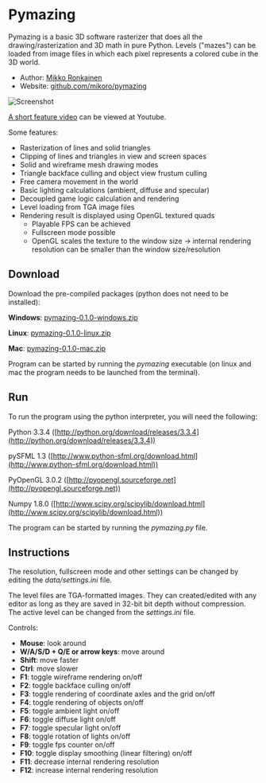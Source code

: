 # Pymazing

Pymazing is a basic 3D software rasterizer that does all the drawing/rasterization and 3D math in pure Python. Levels ("mazes") can be loaded from image files in which each pixel represents a colored cube in the 3D world.

* Author: [Mikko Ronkainen](http://mikkoronkainen.com)
* Website: [github.com/mikoro/pymazing](https://github.com/mikoro/pymazing)

![Screenshot](http://mikoro.github.io/images/pymazing/readme-screenshot.jpg "Screenshot")

[A short feature video](http://youtu.be/01qt1wwhz1k) can be viewed at Youtube.

Some features:

- Rasterization of lines and solid triangles
- Clipping of lines and triangles in view and screen spaces
- Solid and wireframe mesh drawing modes
- Triangle backface culling and object view frustum culling
- Free camera movement in the world
- Basic lighting calculations (ambient, diffuse and specular)
- Decoupled game logic calculation and rendering
- Level loading from TGA image files
- Rendering result is displayed using OpenGL textured quads
  - Playable FPS can be achieved
  - Fullscreen mode possible
  - OpenGL scales the texture to the window size -> internal rendering resolution can be smaller than the window size/resolution

## Download

Download the pre-compiled packages (python does not need to be installed):

**Windows**: [pymazing-0.1.0-windows.zip](https://github.com/mikoro/pymazing/releases/download/v0.1.0/pymazing-0.1.0-windows.zip)

**Linux**: [pymazing-0.1.0-linux.zip](https://github.com/mikoro/pymazing/releases/download/v0.1.0/pymazing-0.1.0-linux.zip)

**Mac**: [pymazing-0.1.0-mac.zip](https://github.com/mikoro/pymazing/releases/download/v0.1.0/pymazing-0.1.0-mac.zip)

Program can be started by running the *pymazing* executable (on linux and mac the program needs to be launched from the terminal).

## Run

To run the program using the python interpreter, you will need the following:

Python 3.3.4 ([http://python.org/download/releases/3.3.4](http://python.org/download/releases/3.3.4))

pySFML 1.3 ([http://www.python-sfml.org/download.html](http://www.python-sfml.org/download.html))

PyOpenGL 3.0.2 ([http://pyopengl.sourceforge.net](http://pyopengl.sourceforge.net))

Numpy 1.8.0 ([http://www.scipy.org/scipylib/download.html](http://www.scipy.org/scipylib/download.html))

The program can be started by running the *pymazing.py* file.

## Instructions

The resolution, fullscreen mode and other settings can be changed by editing the *data/settings.ini* file.

The level files are TGA-formatted images. They can created/edited with any editor as long as they are saved in 32-bit bit depth without compression. The active level can be changed from the *settings.ini* file.

Controls:

- **Mouse**: look around
- **W/A/S/D + Q/E or arrow keys**: move around
- **Shift**: move faster
- **Ctrl**: move slower
- **F1**: toggle wireframe rendering on/off
- **F2**: toggle backface culling on/off
- **F3**: toggle rendering of coordinate axles and the grid on/off
- **F4**: toggle rendering of objects on/off
- **F5**: toggle ambient light on/off
- **F6**: toggle diffuse light on/off
- **F7**: toggle specular light on/off
- **F8**: toggle rotation of lights on/off
- **F9**: toggle fps counter on/off
- **F10**: toggle display smoothing (linear filtering) on/off
- **F11**: decrease internal rendering resolution
- **F12**: increase internal rendering resolution
